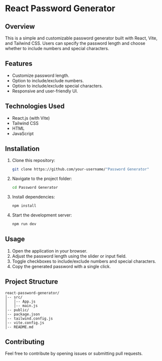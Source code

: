 # React Password Generator

## Overview
This is a simple and customizable password generator built with React, Vite, and Tailwind CSS. Users can specify the password length and choose whether to include numbers and special characters.

## Features
- Customize password length.
- Option to include/exclude numbers.
- Option to include/exclude special characters.
- Responsive and user-friendly UI.

## Technologies Used
- React.js (with Vite)
- Tailwind CSS
- HTML
- JavaScript

## Installation
1. Clone this repository:
   ```bash
   git clone https://github.com/your-username/"Password Generator"
   ```
2. Navigate to the project folder:
   ```bash
   cd Password Generator
   ```
3. Install dependencies:
   ```bash
   npm install
   ```
4. Start the development server:
   ```bash
   npm run dev
   ```

## Usage
1. Open the application in your browser.
2. Adjust the password length using the slider or input field.
3. Toggle checkboxes to include/exclude numbers and special characters.
4. Copy the generated password with a single click.

## Project Structure
```
react-password-generator/
│-- src/
│   │-- App.js
│   │-- main.js
│-- public/
│-- package.json
│-- tailwind.config.js
│-- vite.config.js
│-- README.md
```

## Contributing
Feel free to contribute by opening issues or submitting pull requests.